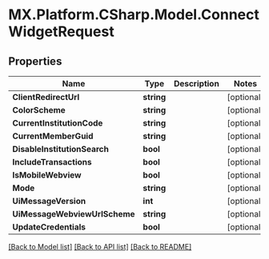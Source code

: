 # MX.Platform.CSharp.Model.ConnectWidgetRequest

## Properties

Name | Type | Description | Notes
------------ | ------------- | ------------- | -------------
**ClientRedirectUrl** | **string** |  | [optional] 
**ColorScheme** | **string** |  | [optional] 
**CurrentInstitutionCode** | **string** |  | [optional] 
**CurrentMemberGuid** | **string** |  | [optional] 
**DisableInstitutionSearch** | **bool** |  | [optional] 
**IncludeTransactions** | **bool** |  | [optional] 
**IsMobileWebview** | **bool** |  | [optional] 
**Mode** | **string** |  | [optional] 
**UiMessageVersion** | **int** |  | [optional] 
**UiMessageWebviewUrlScheme** | **string** |  | [optional] 
**UpdateCredentials** | **bool** |  | [optional] 

[[Back to Model list]](../README.md#documentation-for-models) [[Back to API list]](../README.md#documentation-for-api-endpoints) [[Back to README]](../README.md)

